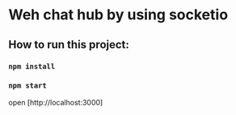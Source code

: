 # Weh chat hub by using socketio


## How to run this project:

### `npm install`

### `npm start`

open [http://localhost:3000]


